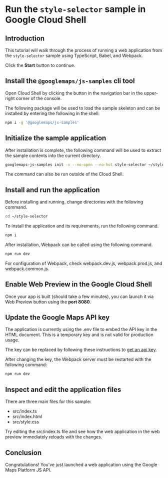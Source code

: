 # Run the `style-selector` sample in Google Cloud Shell

<walkthrough-tutorial-duration duration="10"/>

## Introduction

This tutorial will walk through the process of running a web application from
the `style-selector` sample using TypeScript, Babel, and Webpack.

Click the **Start** button to continue.

## Install the `@googlemaps/js-samples` cli tool

Open Cloud Shell by clicking the
<walkthrough-cloud-shell-icon></walkthrough-cloud-shell-icon> button in the
navigation bar in the upper-right corner of the console.

The following package will be used to load the sample skeleton and can be
installed by entering the following in the shell:

```bash
npm i -g '@googlemaps/js-samples'
```

## Initialize the sample application

After installation is complete, the following command will be used to extract
the sample contents into the current directory.

```bash
googlemaps-js-samples init -v --no-open --no-hot style-selector ~/style-selector
```

The command can also be run outside of the Cloud Shell.

## Install and run the application

Before installing and running, change directories with the following command.

```bash
cd ~/style-selector
```

To install the application and its requirements, run the following command.

```bash
npm i
```

After installation, Webpack can be called using the following command.

```bash
npm run dev
```

For configuration of Webpack, check
<walkthrough-editor-open-file filePath="style-selector/webpack.dev.js">webpack.dev.js</walkthrough-editor-open-file>,
<walkthrough-editor-open-file filePath="style-selector/webpack.prod.js">webpack.prod.js</walkthrough-editor-open-file>,
and
<walkthrough-editor-open-file filePath="style-selector/webpack.common.js">webpack.common.js</walkthrough-editor-open-file>.

## Enable Web Preview in the Google Cloud Shell

Once your app is built (should take a few minutes), you can launch it via
<walkthrough-spotlight-pointer target="cloudshell" spotlightId="devshell-web-preview-button">Web
Preview button</walkthrough-spotlight-pointer> using the **port 8080**.

## Update the Google Maps API key

The application is currently using the
<walkthrough-editor-open-file filePath="style-selector/.env">.env</walkthrough-editor-open-file>
file to embed the API key in the HTML document. This is a temporary key and is
not valid for production usage.

The key can be replaced by following these instructions to
[get an api key](https://developers.google.com/maps/documentation/javascript/get-api-key).

After changing the key, the Webpack server must be restarted with the following
command:

```bash
npm run dev
```

## Inspect and edit the application files

There are three main files for this sample:

*   <walkthrough-editor-open-file filePath="style-selector/src/index.ts">src/index.ts</walkthrough-editor-open-file>
*   <walkthrough-editor-open-file filePath="style-selector/src/index.html">src/index.html</walkthrough-editor-open-file>
*   <walkthrough-editor-open-file filePath="style-selector/src/style.css">src/style.css</walkthrough-editor-open-file>

Try editing the <walkthrough-editor-open-file filePath="style-selector/src/index.ts">src/index.ts</walkthrough-editor-open-file> file and see how the web application in the web preview immediately reloads with the changes.

## Conclusion

<walkthrough-conclusion-trophy></walkthrough-conclusion-trophy>

Congratulations! You've just launched a web application using the Google Maps
Platform JS API.

